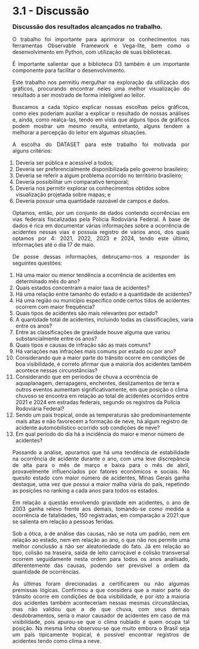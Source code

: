 <style> 
    p, table, figure, figcaption, h1, h2, h3, h4, h5, h6, .katex-display 
    {
        max-width:none;
        text-align: justify;
        margin: 15px 15px;
        text-wrap: pretty;
    }
</style>
# 3.1 - Discussão

### Discussão dos resultados alcançados no trabalho.

O trabalho foi importante para aprimorar os conhecimentos nas ferramentas Observable Framework e Vega-lite, bem como o desenvolvimento em Python, com utilização de suas bibliotecas.

É importante salientar que a biblioteca D3 também é um importante componente para facilitar o desenvolvimento.

Este trabalho nos permitiu mergulhar na exploração da utilização dos gráficos, procurando encontrar neles uma melhor visualização do resultado a ser mostrado de forma inteligível ao leitor.

Buscamos a cada tópico explicar nossas escolhas pelos gráficos, como eles poderiam auxiliar a explicar o resultado de nossas análises e, ainda, como realça-las, tendo em vista que alguns tipos de gráficos podem mostrar um mesmo resulta, entretanto, alguns tendem a melhorar a percepção do leitor em algumas situações. 

A escolha do DATASET para este trabalho foi motivada por alguns critérios: 
1.	Deveria ser pública e acessível a todos;
2.	Deveria ser preferencialmente disponibilizada pelo governo brasileiro;
3.	Deveria se referir a algum problema ocorrido no território brasileiro;
4.	Deveria possibilitar um comparativo temporal;
5.	Deveria nos permitir explorar os conhecimentos obtidos sobre visualização projetada sobre mapas; e
6.	Deveria possuir uma quantidade razoável de campos e dados.

Optamos, então, por um conjunto de dados contendo ocorrências em vias federais fiscalizadas pela Polícia Rodoviária Federal. A base de dados é rica em documentar várias informações sobre a ocorrência de acidentes nessas vias e possuía registro de vários anos, dos quais optamos por 4: 2021, 2022, 2023 e 2024, tendo este último, informações até o dia 17 de maio.

De posse dessas informações, debruçamo-nos a responder às seguintes questões:

1.	Há uma maior ou menor tendência a ocorrência de acidentes em determinado mês do ano?
2.	Quais estados concentram a maior taxa de acidentes?
3.	Há uma relação entre tamanho do estado e a quantidade de acidentes?
4.	Há uma região ou município específico onde certos tidos de acidentes ocorrem com maior frequência?
5.	Quais tipos de acidentes são mais relevantes por estado?
6.	A quantidade total de acidentes, incluindo todas as classificações, varia entre os anos?
7.	Entre as classificações de gravidade houve alguma que variou substancialmente entre os anos?
8.	Quais tipos e causas de infração são as mais comuns?
9.	Há variações nas infrações mais comuns por estado ou por ano?
10.	Considerando que a maior parte do trânsito ocorre em condições de boa visibilidade, é correto afirmar que a maioria dos acidentes também acontece nessas circunstâncias?
11.	Considerando que em períodos de chuva a ocorrência de aquaplanagem, derrapagens, enchentes, deslizamentos de terra e outros eventos aumentam significativamente, em que posição o clima chuvoso se encontra em relação ao total de acidentes ocorridos entre 2021 e 2024 em estradas federais, segundo os registros da Polícia Rodoviária Federal?
12.	Sendo um país tropical, onde as temperaturas são predominantemente mais altas e não favorecem a formação de neve, há algum registro de acidente automobilístico ocorrido sob condições de neve?
13.	Em qual período do dia há a incidência do maior e menor número de acidentes?

Passando a análise, apuramos que há uma tendência de estabilidade na ocorrência de acidente durante o ano, com uma leve discrepância de alta para o mês de março e baixa para o mês de abril, provavelmente influenciados por fatores econômicos e sociais. No quesito estado com maior número de acidentes, Minas Gerais ganha destaque, uma vez que possui a maior malha viária do país, repetindo as posições no ranking a cada anos para todos os estados.

Em relação a questão envolvendo gravidade em acidentes, o ano de 2003 ganha relevo frente aos demais, tomando-se como medida a ocorrência de fatalidades, 150 registradas, em comparação a 2021 que se salienta em relação a pessoas feridas.

Sob a ótica, a de análise das causas, não se nota um padrão, nem em relação ao estado, nem em relação ao ano, o que não nos permite uma melhor conclusão a não ser aleatoriedade do fato. Já em relação ao tipo, colisão na traseira, saída de leito carroçável e colisão transversal ocorrem seguidamente nesta ordem para todos os anos analisado, diferentemente das causas, podendo ser previsível a ordem da quantidade de ocorrências.

As últimas foram direcionadas a certificarem ou não algumas premissas lógicas. Confirmou a que considera que a maior parte do trânsito ocorre em condições de boa visibilidade, e por isto a maioria dos acidentes também aconteceriam nessas mesmas circunstâncias, mas não validou que a de que chuva, com seus demais desdobramentos, seria o maior causador de acidentes em caso de má visibilidade, pois apurou-se que o clima nublado é quem ocupa tal posição. Na mesma linha observou-se que muito embora o Brasil seja um país tipicamente tropical, é possível encontrar registros de acidentes tendo como clima a neve.

```
